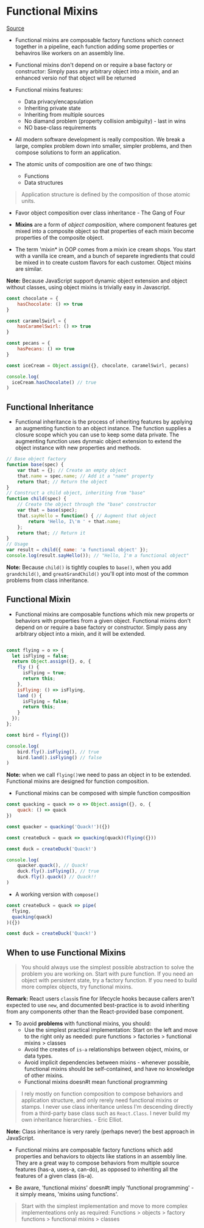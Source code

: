 # Functional Mixins

[Source](https://medium.com/javascript-scene/functional-mixins-composing-software-ffb66d5e731c)

* Functional mixins are composable factory functions which connect together in a pipeline, each function adding some properties or behaviros like workers on an assembly line.

* Functional mixins don't depend on or require a base factory or constructor: Simply pass any arbitrary object into a mixin, and an enhanced versio nof that object will be returned

* Functional mixins features:
  * Data privacy/encapsulation
  * Inheriting private state
  * Inheriting from multiple sources
  * No diamand problem (property collision ambiguity) - last in wins
  * NO base-class requirements
  
* All modern software development is really composition. We break a large, complex problem down into smaller, simpler problems, and then compose solutions to form an application.

* The atomic units of composition are one of two things:
  * Functions
  * Data structures
  
 > Application structure is defined by the composition of those atomic units.
 
 * Favor object composition over class inheritance - The Gang of Four
 
 * **Mixins** are a form of *object composition*, where component features get mixed into a composite object so that properties of each mixin become properties of the composite object.
 
 * The term 'mixin* in OOP comes from a mixin ice cream shops. You start with a vanilla ice cream, and a bunch of separete ingredients that could be mixed in to create custom flavors for each customer. Object mixins are similar.
 
**Note:** Because JavaScript support dynamic object extension and object without classes, using object mixins is trivially easy in Javascript.

```js
const chocolate = {
	hasChocolate: () => true
}

const caramelSwirl = {
	hasCaramelSwirl: () => true
}

const pecans = {
	hasPecans: () => true
}

const iceCream = Object.assign({}, chocolate, caramelSwirl, pecans)

console.log(
  iceCream.hasChocolate() // true
)
```

## Functional Inheritance

* Functional inheritance is the process of inheriting features by applying an augmenting function to an object instance. The function supplies a closure scope which you can use to keep some data private. The augmenting function uses dynmaic object extension to extend the object instance with new properties and methods.

```js
// Base object factory
function base(spec) {
    var that = {}; // Create an empty object
    that.name = spec.name; // Add it a "name" property
    return that; // Return the object
}
// Construct a child object, inheriting from "base"
function child(spec) {
    // Create the object through the "base" constructor
    var that = base(spec); 
    that.sayHello = function() { // Augment that object
        return 'Hello, I\'m ' + that.name;
    };
    return that; // Return it
}
// Usage
var result = child({ name: 'a functional object' });
console.log(result.sayHello()); // "Hello, I'm a functional object"
```

**Note:** Because `child()` is tightly couples to `base()`, when you add `grandchild()`, and `greatGrandChild()` you'll opt into most of the common problems from class inheritance.

## Functional Mixin

* Functional mixins are composable functions which mix new properts or behaviors with properties from a given object. Functional mixins don't depend on or require a base factory or constructor. Simply pass any arbitrary object into a mixin, and it will be extended.

```js

const flying = o => {
  let isFlying = false;
  return Object.assign({}, o, {
    fly () {
      isFlying = true;
      return this;
    },
    isFlying: () => isFlying,
    land () {
      isFlying = false;
      return this;
    }
  });
};

const bird = flying({})

console.log(
	bird.fly().isFlying(), // true
  	bird.land().isFlying() // false
)
```
**Note:** when we call `flying()`we need to pass an object in to be extended. Functional mixins are designed for function composition. 

* Functional mixins can be composed with simple function composition

```js
const quacking = quack => o => Object.assign({}, o, {
	quack: () => quack
})

const quacker = quacking('Quack!')({})

const createDuck = quack => quacking(quack)(flying({}))

const duck = createDuck('Quack!')

console.log(
	quacker.quack(), // Quack!
  	duck.fly().isFlying(), // true
  	duck.fly().quack() // Quack!!
)
```
* A working version with `compose()`

```js
const createDuck = quack => pipe(
  flying,
  quacking(quack)
)({})

const duck = createDuck('Quack!')
```
## When to use Functional Mixins
> You should always use the simplest possible abstraction to solve the problem you are working on. Start with pure function. If you need an object with persistent state, try a factory function. If you need to build more complex objects, try functional mixins.

**Remark:** React users `class`is fine for lifecycle hooks because callers aren't expected to use `new`, and documented best-practice is to avoid inheriting from any components other than the React-provided base component.

* To avoid **problems** with functional mixins, you should:
  * Use the simplest practical implementation: Start on the left and move to the right only as needed: pure functions > factories > functional mixins > classes
  * Avoid the creates of `is-a` relationships between object, mixins, or data types.
  * Avoid implicit dependencies between mixins - whenever possible, functional mixins should be self-contained, and have no knowledge of other mixins. 
  * Functional mixins doesn#t mean functional programming
  
> I rely mostly on function composition to compose behaviors and application structure, and only rerely need functional mixins or stamps. I never use class inheritance unless I'm descending directly from a third-party base class such as `React.Class`. I never build my own inheritance hierarchies. - Eric Elliot.

**Note:** Class inheritance is very rarely (perhaps never) the best approach in JavaScript.

* Functional mixins are composable factory functions which add properties and behaviors to objects like stations in an assembly line. They are a great way to compose behaviors from multiple source features (has-a, uses-a, can-do), as opposed to inheriting all the features of a given class (is-a). 

* Be aware, 'functional mixins' doesn#t imply 'functional programming' - it simply means, 'mixins using functions'. 

> Start with the simplest implementation and move to more complex implementeations only as required: Functions > objects > factory functions > functional mixins > classes
